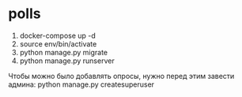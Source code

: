 # polls
 1) docker-compose up -d
 2) source env/bin/activate
 3) python manage.py migrate
 4) python manage.py runserver
 
Чтобы можно было добавлять опросы, нужно перед этим завести админа:
  python manage.py createsuperuser
